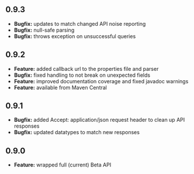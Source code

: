 ## 0.9.3
*	**Bugfix:** updates to match changed API noise reporting
*	**Bugfix:** null-safe parsing
*	**Bugfix:** throws exception on unsuccessful queries

## 0.9.2
*	**Feature:** added callback url to the properties file and parser
*	**Bugfix:** fixed handling to not break on unexpected fields
*	**Feature:** improved documentation coverage and fixed javadoc warnings
*	**Feature:** available from Maven Central

## 0.9.1
*	**Bugfix:** added Accept: application/json request header to clean up API responses
*	**Bugfix:** updated datatypes to match new responses

## 0.9.0
*	**Feature:** wrapped full (current) Beta API
